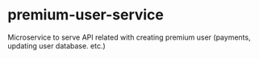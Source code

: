 # premium-user-service
Microservice to serve API related with creating premium user (payments, updating user database. etc.)
